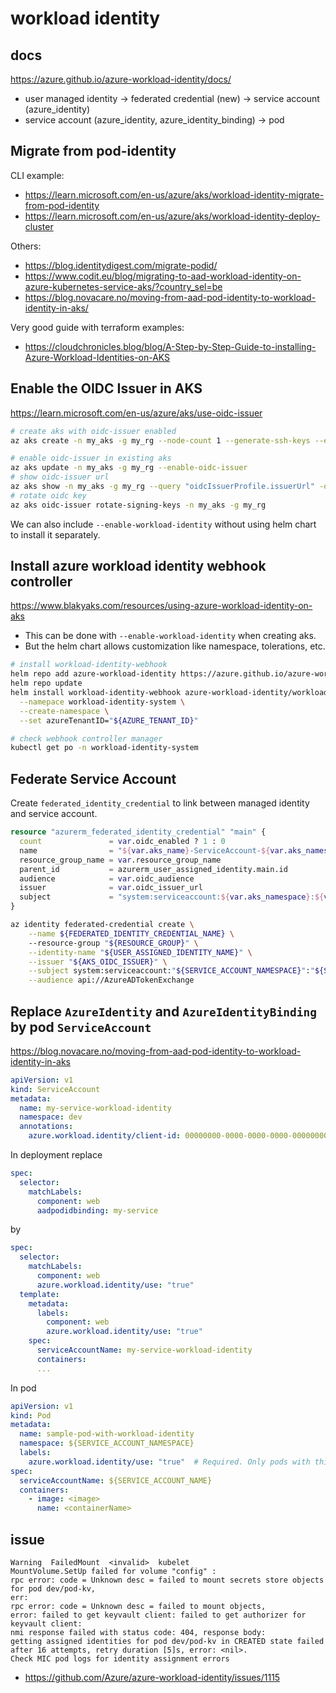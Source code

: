# workload identity

## docs
https://azure.github.io/azure-workload-identity/docs/

- user managed identity -> federated credential (new) -> service account (azure_identity)
- service account (azure_identity, azure_identity_binding) -> pod

## Migrate from pod-identity
CLI example:
- https://learn.microsoft.com/en-us/azure/aks/workload-identity-migrate-from-pod-identity
- https://learn.microsoft.com/en-us/azure/aks/workload-identity-deploy-cluster

Others:
- https://blog.identitydigest.com/migrate-podid/
- https://www.codit.eu/blog/migrating-to-aad-workload-identity-on-azure-kubernetes-service-aks/?country_sel=be
- https://blog.novacare.no/moving-from-aad-pod-identity-to-workload-identity-in-aks/

Very good guide with terraform examples:
- https://cloudchronicles.blog/blog/A-Step-by-Step-Guide-to-installing-Azure-Workload-Identities-on-AKS

## Enable the OIDC Issuer in AKS
https://learn.microsoft.com/en-us/azure/aks/use-oidc-issuer
```sh
# create aks with oidc-issuer enabled
az aks create -n my_aks -g my_rg --node-count 1 --generate-ssh-keys --enable-oidc-issuer

# enable oidc-issuer in existing aks
az aks update -n my_aks -g my_rg --enable-oidc-issuer
# show oidc-issuer url
az aks show -n my_aks -g my_rg --query "oidcIssuerProfile.issuerUrl" -o tsv
# rotate oidc key
az aks oidc-issuer rotate-signing-keys -n my_aks -g my_rg
```
We can also include `--enable-workload-identity` without using helm chart to install it separately.

## Install azure workload identity webhook controller
https://www.blakyaks.com/resources/using-azure-workload-identity-on-aks

- This can be done with `--enable-workload-identity` when creating aks. 
- But the helm chart allows customization like namespace, tolerations, etc.
```sh
# install workload-identity-webhook
helm repo add azure-workload-identity https://azure.github.io/azure-workload-identity/charts
helm repo update
helm install workload-identity-webhook azure-workload-identity/workload-identity-webhook \
  --namepace workload-identity-system \
  --create-namespace \
  --set azureTenantID="${AZURE_TENANT_ID}"

# check webhook controller manager
kubectl get po -n workload-identity-system
```

## Federate Service Account
Create `federated_identity_credential` to link between managed identity and service account.
```terraform
resource "azurerm_federated_identity_credential" "main" {
  count               = var.oidc_enabled ? 1 : 0
  name                = "${var.aks_name}-ServiceAccount-${var.aks_namespace}-${var.aks_serviceaccount_name}"
  resource_group_name = var.resource_group_name
  parent_id           = azurerm_user_assigned_identity.main.id
  audience            = var.oidc_audience
  issuer              = var.oidc_issuer_url 
  subject             = "system:serviceaccount:${var.aks_namespace}:${var.aks_serviceaccount_name}"
}
```

```sh
az identity federated-credential create \
    --name ${FEDERATED_IDENTITY_CREDENTIAL_NAME} \    
    --resource-group "${RESOURCE_GROUP}" \
    --identity-name "${USER_ASSIGNED_IDENTITY_NAME}" \
    --issuer "${AKS_OIDC_ISSUER}" \
    --subject system:serviceaccount:"${SERVICE_ACCOUNT_NAMESPACE}":"${SERVICE_ACCOUNT_NAME}" \
    --audience api://AzureADTokenExchange
```

## Replace `AzureIdentity` and `AzureIdentityBinding` by pod `ServiceAccount`
https://blog.novacare.no/moving-from-aad-pod-identity-to-workload-identity-in-aks
```yaml
apiVersion: v1
kind: ServiceAccount
metadata:
  name: my-service-workload-identity
  namespace: dev
  annotations:
    azure.workload.identity/client-id: 00000000-0000-0000-0000-000000000000  
```
In deployment replace
```yaml
spec:
  selector:
    matchLabels:
      component: web
      aadpodidbinding: my-service
```
by
```yaml
spec:
  selector:
    matchLabels:
      component: web
      azure.workload.identity/use: "true"
  template:
    metadata:
      labels:
        component: web
        azure.workload.identity/use: "true"
    spec:
      serviceAccountName: my-service-workload-identity
      containers:
      ...
```

In pod
```yaml
apiVersion: v1
kind: Pod
metadata:
  name: sample-pod-with-workload-identity
  namespace: ${SERVICE_ACCOUNT_NAMESPACE}
  labels:
    azure.workload.identity/use: "true"  # Required. Only pods with this label can use workload identity.
spec:
  serviceAccountName: ${SERVICE_ACCOUNT_NAME}
  containers:
    - image: <image>
      name: <containerName>
```

## issue
```
Warning  FailedMount  <invalid>  kubelet
MountVolume.SetUp failed for volume "config" :
rpc error: code = Unknown desc = failed to mount secrets store objects for pod dev/pod-kv,
err:
rpc error: code = Unknown desc = failed to mount objects,
error: failed to get keyvault client: failed to get authorizer for keyvault client:
nmi response failed with status code: 404, response body:
getting assigned identities for pod dev/pod-kv in CREATED state failed after 16 attempts, retry duration [5]s, error: <nil>.
Check MIC pod logs for identity assignment errors
```
- https://github.com/Azure/azure-workload-identity/issues/1115
